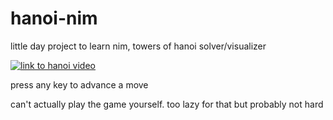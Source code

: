 # hanoi-nim

little day project to learn nim, towers of hanoi solver/visualizer

[![link to hanoi video](http://img.youtube.com/vi/Xaoh8IYXKhE/0.jpg)](http://www.youtube.com/watch?v=Xaoh8IYXKhE "hanoi")

press any key to advance a move

can't actually play the game yourself. too lazy for that but probably not hard
